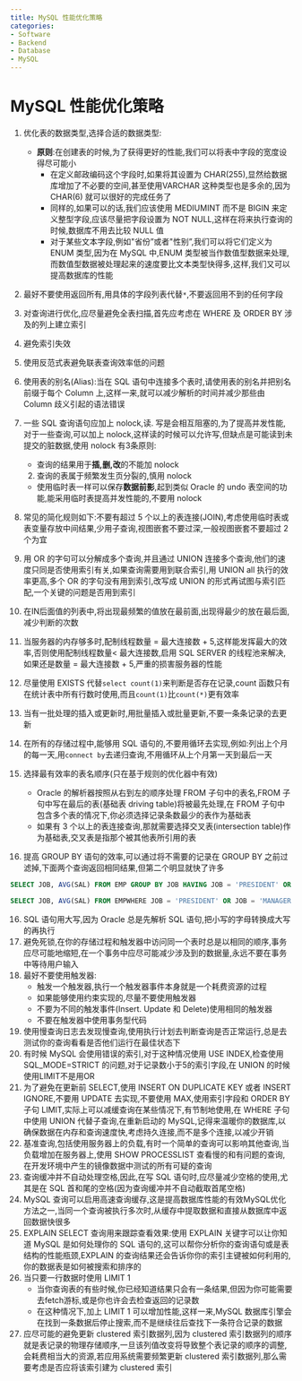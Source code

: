 ```yaml
---
title: MySQL 性能优化策略
categories:
- Software
- Backend
- Database
- MySQL
---
```

# MySQL 性能优化策略

1. 优化表的数据类型,选择合适的数据类型:
    - **原则**:在创建表的时候,为了获得更好的性能,我们可以将表中字段的宽度设得尽可能小
        - 在定义邮政编码这个字段时,如果将其设置为 CHAR(255),显然给数据库增加了不必要的空间,甚至使用VARCHAR 这种类型也是多余的,因为 CHAR(6) 就可以很好的完成任务了
        - 同样的,如果可以的话,我们应该使用 MEDIUMINT 而不是 BIGIN 来定义整型字段,应该尽量把字段设置为 NOT NULL,这样在将来执行查询的时候,数据库不用去比较 NULL 值
        - 对于某些文本字段,例如"省份”或者"性别”,我们可以将它们定义为 ENUM 类型,因为在 MySQL 中,ENUM 类型被当作数值型数据来处理,而数值型数据被处理起来的速度要比文本类型快得多,这样,我们又可以提高数据库的性能

2. 最好不要使用返回所有,用具体的字段列表代替`*`,不要返回用不到的任何字段

3. 对查询进行优化,应尽量避免全表扫描,首先应考虑在 WHERE 及 ORDER BY 涉及的列上建立索引

4. 避免索引失效

5. 使用反范式表避免联表查询效率低的问题

6. 使用表的别名(Alias):当在 SQL 语句中连接多个表时,请使用表的别名并把别名前缀于每个 Column 上,这样一来,就可以减少解析的时间并减少那些由 Column 歧义引起的语法错误

7. 一些 SQL 查询语句应加上 nolock,读. 写是会相互阻塞的,为了提高并发性能,对于一些查询,可以加上 nolock,这样读的时候可以允许写,但缺点是可能读到未提交的脏数据,使用 nolock 有3条原则:
    - 查询的结果用于**插,删,改**的不能加 nolock
    2. 查询的表属于频繁发生页分裂的,慎用 nolock
    - 使用临时表一样可以保存**数据前影**,起到类似 Oracle 的 undo 表空间的功能,能采用临时表提高并发性能的,不要用 nolock

8. 常见的简化规则如下:不要有超过 5 个以上的表连接(JOIN),考虑使用临时表或表变量存放中间结果,少用子查询,视图嵌套不要过深,一般视图嵌套不要超过 2 个为宜

9. 用 OR 的字句可以分解成多个查询,并且通过 UNION 连接多个查询,他们的速度只同是否使用索引有关,如果查询需要用到联合索引,用 UNION all 执行的效率更高,多个 OR 的字句没有用到索引,改写成 UNION 的形式再试图与索引匹配,一个关键的问题是否用到索引

10. 在IN后面值的列表中,将出现最频繁的值放在最前面,出现得最少的放在最后面,减少判断的次数

11. 当服务器的内存够多时,配制线程数量 = 最大连接数 + 5,这样能发挥最大的效率,否则使用配制线程数量< 最大连接数,启用 SQL SERVER 的线程池来解决,如果还是数量 = 最大连接数 + 5,严重的损害服务器的性能

12. 尽量使用 EXISTS 代替`select count(1)`来判断是否存在记录,count 函数只有在统计表中所有行数时使用,而且`count(1)`比`count(*)`更有效率

13. 当有一批处理的插入或更新时,用批量插入或批量更新,不要一条条记录的去更新

14. 在所有的存储过程中,能够用 SQL 语句的,不要用循环去实现,例如:列出上个月的每一天,用`connect by`去递归查询,不用循环从上个月第一天到最后一天

15. 选择最有效率的表名顺序(只在基于规则的优化器中有效)
      - Oracle 的解析器按照从右到左的顺序处理 FROM 子句中的表名,FROM 子句中写在最后的表(基础表 driving table)将被最先处理,在 FROM 子句中包含多个表的情况下,你必须选择记录条数最少的表作为基础表
      - 如果有 3 个以上的表连接查询,那就需要选择交叉表(intersection table)作为基础表,交叉表是指那个被其他表所引用的表

16. 提高 GROUP BY 语句的效率,可以通过将不需要的记录在 GROUP BY 之前过滤掉,下面两个查询返回相同结果,但第二个明显就快了许多

```sql
SELECT JOB, AVG(SAL) FROM EMP GROUP BY JOB HAVING JOB = 'PRESIDENT' OR JOB = 'MANAGER';

SELECT JOB, AVG(SAL) FROM EMPWHERE JOB = 'PRESIDENT' OR JOB = 'MANAGER' GROUP BY JOB;
```

16. SQL 语句用大写,因为 Oracle 总是先解析 SQL 语句,把小写的字母转换成大写的再执行
18. 避免死锁,在你的存储过程和触发器中访问同一个表时总是以相同的顺序,事务应尽可能地缩短,在一个事务中应尽可能减少涉及到的数据量,永远不要在事务中等待用户输入
19. 最好不要使用触发器:
    - 触发一个触发器,执行一个触发器事件本身就是一个耗费资源的过程
    - 如果能够使用约束实现的,尽量不要使用触发器
    - 不要为不同的触发事件(Insert. Update 和 Delete)使用相同的触发器
    - 不要在触发器中使用事务型代码
20. 使用慢查询日志去发现慢查询,使用执行计划去判断查询是否正常运行,总是去测试你的查询看看是否他们运行在最佳状态下
21. 有时候 MySQL 会使用错误的索引,对于这种情况使用 USE INDEX,检查使用 SQL_MODE=STRICT 的问题,对于记录数小于5的索引字段,在 UNION 的时候使用LIMIT不是用OR
22. 为了避免在更新前 SELECT,使用 INSERT ON DUPLICATE KEY 或者 INSERT IGNORE,不要用 UPDATE 去实现,不要使用 MAX,使用索引字段和 ORDER BY子句 LIMIT,实际上可以减缓查询在某些情况下,有节制地使用,在 WHERE 子句中使用 UNION 代替子查询,在重新启动的 MySQL,记得来温暖你的数据库,以确保数据在内存和查询速度快,考虑持久连接,而不是多个连接,以减少开销
23. 基准查询,包括使用服务器上的负载,有时一个简单的查询可以影响其他查询,当负载增加在服务器上,使用 SHOW PROCESSLIST 查看慢的和有问题的查询,在开发环境中产生的镜像数据中测试的所有可疑的查询
24. 查询缓冲并不自动处理空格,因此,在写 SQL 语句时,应尽量减少空格的使用,尤其是在 SQL 首和尾的空格(因为查询缓冲并不自动截取首尾空格)
25. MySQL 查询可以启用高速查询缓存,这是提高数据库性能的有效MySQL优化方法之一,当同一个查询被执行多次时,从缓存中提取数据和直接从数据库中返回数据快很多
26. EXPLAIN SELECT 查询用来跟踪查看效果:使用 EXPLAIN 关键字可以让你知道 MySQL 是如何处理你的 SQL 语句的,这可以帮你分析你的查询语句或是表结构的性能瓶颈,EXPLAIN 的查询结果还会告诉你你的索引主键被如何利用的,你的数据表是如何被搜索和排序的
27. 当只要一行数据时使用 LIMIT 1
    - 当你查询表的有些时候,你已经知道结果只会有一条结果,但因为你可能需要去fetch游标,或是你也许会去检查返回的记录数
    - 在这种情况下,加上 LIMIT 1 可以增加性能,这样一来,MySQL 数据库引擎会在找到一条数据后停止搜索,而不是继续往后查找下一条符合记录的数据
27. 应尽可能的避免更新 clustered 索引数据列,因为 clustered 索引数据列的顺序就是表记录的物理存储顺序,一旦该列值改变将导致整个表记录的顺序的调整,会耗费相当大的资源,若应用系统需要频繁更新 clustered 索引数据列,那么需要考虑是否应将该索引建为 clustered 索引
